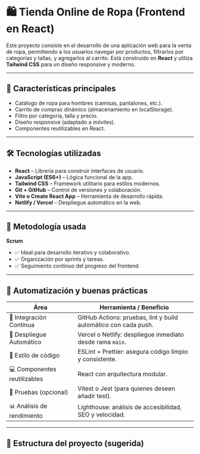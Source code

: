# 🛍️ Tienda Online de Ropa (Frontend en React)

Este proyecto consiste en el desarrollo de una aplicación web para la venta de ropa, permitiendo a los usuarios navegar por productos, filtrarlos por categorías y tallas, y agregarlos al carrito. Está construido en **React** y utiliza **Tailwind CSS** para un diseño responsive y moderno.

---

## 📌 Características principales

- Catálogo de ropa para hombres (camisas, pantalones, etc.).
- Carrito de compras dinámico (almacenamiento en localStorage).
- Filtro por categoría, talla y precio.
- Diseño responsive (adaptado a móviles).
- Componentes reutilizables en React.

---

## 🛠️ Tecnologías utilizadas

- **React** – Librería para construir interfaces de usuario.
- **JavaScript (ES6+)** – Lógica funcional de la app.
- **Tailwind CSS** – Framework utilitario para estilos modernos.
- **Git + GitHub** – Control de versiones y colaboración.
- **Vite o Create React App** – Herramienta de desarrollo rápida.
- **Netlify / Vercel** – Despliegue automático en la web.

---

## 🔄 Metodología usada

**Scrum**

- ✅ Ideal para desarrollo iterativo y colaborativo.
- ✅ Organización por sprints y tareas.
- ✅ Seguimiento continuo del progreso del frontend.

---

## 🚀 Automatización y buenas prácticas

| Área                         | Herramienta / Beneficio                                           |
|-----------------------------|-------------------------------------------------------------------|
| 🔁 Integración Continua     | GitHub Actions: pruebas, lint y build automático con cada push.   |
| 🚀 Despliegue Automático    | Vercel o Netlify: despliegue inmediato desde rama `main`.         |
| 🎨 Estilo de código         | ESLint + Prettier: asegura código limpio y consistente.           |
| 💻 Componentes reutilizables| React con arquitectura modular.                                   |
| 🧪 Pruebas (opcional)       | Vitest o Jest (para quienes deseen añadir test).                  |
| 📊 Análisis de rendimiento  | Lighthouse: análisis de accesibilidad, SEO y velocidad.           |

---

## 🧱 Estructura del proyecto (sugerida)

